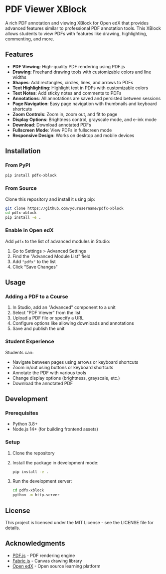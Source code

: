 # PDF Viewer XBlock

A rich PDF annotation and viewing XBlock for Open edX that provides advanced features similar to professional PDF annotation tools. This XBlock allows students to view PDFs with features like drawing, highlighting, commenting, and more.

## Features

- **PDF Viewing**: High-quality PDF rendering using PDF.js
- **Drawing**: Freehand drawing tools with customizable colors and line widths
- **Shapes**: Add rectangles, circles, lines, and arrows to PDFs
- **Text Highlighting**: Highlight text in PDFs with customizable colors
- **Text Notes**: Add sticky notes and comments to PDFs
- **Annotations**: All annotations are saved and persisted between sessions
- **Page Navigation**: Easy page navigation with thumbnails and keyboard shortcuts
- **Zoom Controls**: Zoom in, zoom out, and fit to page
- **Display Options**: Brightness control, grayscale mode, and e-ink mode
- **Download**: Download annotated PDFs
- **Fullscreen Mode**: View PDFs in fullscreen mode
- **Responsive Design**: Works on desktop and mobile devices

## Installation

### From PyPI

```bash
pip install pdfx-xblock
```

### From Source

Clone this repository and install it using pip:

```bash
git clone https://github.com/yourusername/pdfx-xblock
cd pdfx-xblock
pip install -e .
```

### Enable in Open edX

Add `pdfx` to the list of advanced modules in Studio:

1. Go to Settings > Advanced Settings
2. Find the "Advanced Module List" field
3. Add `"pdfx"` to the list
4. Click "Save Changes"

## Usage

### Adding a PDF to a Course

1. In Studio, add an "Advanced" component to a unit
2. Select "PDF Viewer" from the list
3. Upload a PDF file or specify a URL
4. Configure options like allowing downloads and annotations
5. Save and publish the unit

### Student Experience

Students can:

- Navigate between pages using arrows or keyboard shortcuts
- Zoom in/out using buttons or keyboard shortcuts
- Annotate the PDF with various tools
- Change display options (brightness, grayscale, etc.)
- Download the annotated PDF

## Development

### Prerequisites

- Python 3.8+
- Node.js 14+ (for building frontend assets)

### Setup

1. Clone the repository
2. Install the package in development mode:
   ```bash
   pip install -e .
   ```

3. Run the development server:
   ```bash
   cd pdfx-xblock
   python -m http.server
   ```

## License

This project is licensed under the MIT License - see the LICENSE file for details.

## Acknowledgments

- [PDF.js](https://mozilla.github.io/pdf.js/) - PDF rendering engine
- [Fabric.js](http://fabricjs.com/) - Canvas drawing library
- [Open edX](https://open.edx.org/) - Open source learning platform
